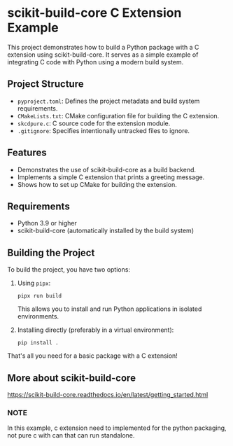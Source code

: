 # scikit-build-core C Extension Example

This project demonstrates how to build a Python package with a C extension using scikit-build-core. It serves as a simple example of integrating C code with Python using a modern build system.

## Project Structure

- `pyproject.toml`: Defines the project metadata and build system requirements.
- `CMakeLists.txt`: CMake configuration file for building the C extension.
- `skcdpure.c`: C source code for the extension module.
- `.gitignore`: Specifies intentionally untracked files to ignore.

## Features

- Demonstrates the use of scikit-build-core as a build backend.
- Implements a simple C extension that prints a greeting message.
- Shows how to set up CMake for building the extension.

## Requirements

- Python 3.9 or higher
- scikit-build-core (automatically installed by the build system)

## Building the Project

To build the project, you have two options:

1. Using `pipx`:
   ```
   pipx run build
   ```
   This allows you to install and run Python applications in isolated environments.

2. Installing directly (preferably in a virtual environment):
   ```
   pip install .
   ```

That's all you need for a basic package with a C extension!

## More about scikit-build-core 
https://scikit-build-core.readthedocs.io/en/latest/getting_started.html

### NOTE
In this example, c extension need to implemented for the python packaging, not pure c with can that can run standalone.